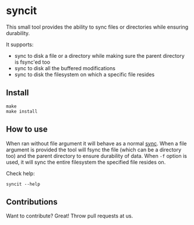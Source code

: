 # syncit

This small tool provides the ability to sync files or directories while ensuring durability.

It supports:

* sync to disk a file or a directory while making sure the parent directory is fsync'ed too
* sync to disk all the buffered modifications
* sync to disk the filesystem on which a specific file resides

## Install

```
make
make install
```

## How to use

When ran without file argument it will behave as a normal [sync](https://linux.die.net/man/8/sync).
When a file argument is provided the tool will fsync the file (which can be a directory too) and the parent directory to ensure durability of data.
When `-f` option is used, it will sync the entire filesystem the specified file resides on.

Check help:

```
syncit --help
```

## Contributions
Want to contribute? Great! Throw pull requests at us.
